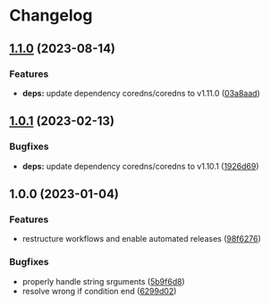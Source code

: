 # Changelog

## [1.1.0](https://github.com/rolehippie/coredns/compare/v1.0.1...v1.1.0) (2023-08-14)


### Features

* **deps:** update dependency coredns/coredns to v1.11.0 ([03a8aad](https://github.com/rolehippie/coredns/commit/03a8aad57ba8da0148acdf45a7f50617d0ca01d8))

## [1.0.1](https://github.com/rolehippie/coredns/compare/v1.0.0...v1.0.1) (2023-02-13)


### Bugfixes

* **deps:** update dependency coredns/coredns to v1.10.1 ([1926d69](https://github.com/rolehippie/coredns/commit/1926d69dbdcffaad6221d4341518737f8f43c35b))

## 1.0.0 (2023-01-04)


### Features

* restructure workflows and enable automated releases ([98f6276](https://github.com/rolehippie/coredns/commit/98f6276ef7bcab342f7e7746a34cfbd119a814f8))


### Bugfixes

* properly handle string srguments ([5b9f6d8](https://github.com/rolehippie/coredns/commit/5b9f6d865af4f8f002b98e176774e5ae507de126))
* resolve wrong if condition end ([6299d02](https://github.com/rolehippie/coredns/commit/6299d027f2102b813f9aba5db528ca58a8d5091a))
